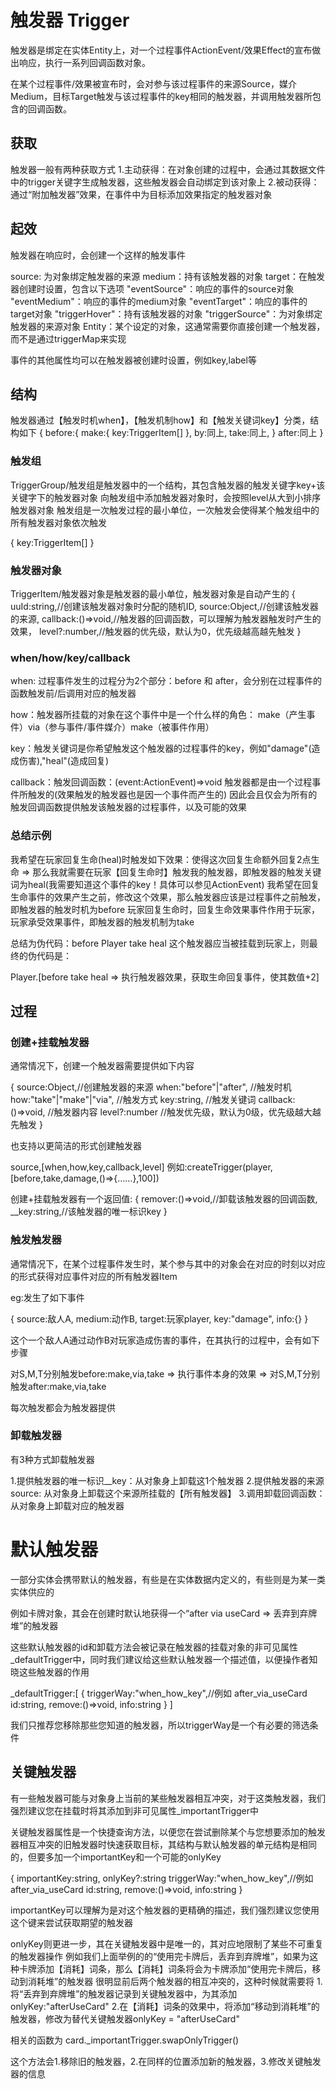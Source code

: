 # 触发器 Trigger

触发器是绑定在实体Entity上，对一个过程事件ActionEvent/效果Effect的宣布做出响应，执行一系列回调函数对象。

在某个过程事件/效果被宣布时，会对参与该过程事件的来源Source，媒介Medium，目标Target触发与该过程事件的key相同的触发器，并调用触发器所包含的回调函数。

## 获取

触发器一般有两种获取方式
1.主动获得：在对象创建的过程中，会通过其数据文件中的trigger关键字生成触发器，这些触发器会自动绑定到该对象上
2.被动获得：通过“附加触发器”效果，在事件中为目标添加效果指定的触发器对象

## 起效

触发器在响应时，会创建一个这样的触发事件

source: 为对象绑定触发器的来源
medium：持有该触发器的对象
target：在触发器创建时设置，包含以下选项
    "eventSource"：响应的事件的source对象
    "eventMedium"：响应的事件的medium对象
    "eventTarget"：响应的事件的target对象
    "triggerHover"：持有该触发器的对象
    "triggerSource"：为对象绑定触发器的来源对象
    Entity：某个设定的对象，这通常需要你直接创建一个触发器，而不是通过triggerMap来实现

事件的其他属性均可以在触发器被创建时设置，例如key,label等

## 结构

触发器通过【触发时机when】，【触发机制how】和【触发关键词key】分类，结构如下
{
    before:{
        make:{
            key:TriggerItem[]
        },
        by:同上,
        take:同上,
    }
    after:同上
}


### 触发组

TriggerGroup/触发组是触发器中的一个结构，其包含触发器的触发关键字key+该关键字下的触发器对象
向触发组中添加触发器对象时，会按照level从大到小排序触发器对象
触发组是一次触发过程的最小单位，一次触发会使得某个触发组中的所有触发器对象依次触发

{
    key:TriggerItem[]
}

### 触发器对象

TriggerItem/触发器对象是触发器的最小单位，触发器对象是自动产生的
{
    uuId:string,//创建该触发器对象时分配的随机ID,
    source:Object,//创建该触发器的来源,
    callback:()=>void,//触发器的回调函数，可以理解为触发器触发时产生的效果，
    level?:number,//触发器的优先级，默认为0，优先级越高越先触发
}

### when/how/key/callback

when: 过程事件发生的过程分为2个部分：before 和 after，会分别在过程事件的函数触发前/后调用对应的触发器

how：触发器所挂载的对象在这个事件中是一个什么样的角色：
    make（产生事件）via（参与事件/事件媒介）make（被事件作用）

key：触发关键词是你希望触发这个触发器的过程事件的key，例如"damage"(造成伤害),"heal"(造成回复)

callback：触发回调函数：(event:ActionEvent)=>void
    触发器都是由一个过程事件所触发的(效果触发的触发器也是因一个事件而产生的)
    因此会且仅会为所有的触发回调函数提供触发该触发器的过程事件，以及可能的效果

### 总结示例 

我希望在玩家回复生命(heal)时触发如下效果：使得这次回复生命额外回复2点生命
=>
那么我就需要在玩家【回复生命时】触发我的触发器，即触发器的触发关键词为heal(我需要知道这个事件的key！具体可以参见ActionEvent)
我希望在回复生命事件的效果产生之前，修改这个效果，那么触发器应该是过程事件之前触发，即触发器的触发时机为before
玩家回复生命时，回复生命效果事件作用于玩家，玩家承受效果事件，即触发器的触发机制为take

总结为伪代码：before Player take heal
这个触发器应当被挂载到玩家上，则最终的伪代码是：

Player.[before take heal => 执行触发器效果，获取生命回复事件，使其数值+2]

## 过程

### 创建+挂载触发器

通常情况下，创建一个触发器需要提供如下内容

{
    source:Object,//创建触发器的来源
    when:"before"|"after", //触发时机
    how:"take"|"make"|"via", //触发方式
    key:string, //触发关键词
    callback:()=>void, //触发器内容
    level?:number //触发优先级，默认为0级，优先级越大越先触发
}

也支持以更简洁的形式创建触发器

source,[when,how,key,callback,level] 
例如:createTrigger(player,[before,take,damage,()=>{……},100])

创建+挂载触发器有一个返回值:
{
    remover:()=>void,//卸载该触发器的回调函数,
    __key:string,//该触发器的唯一标识key
}

### 触发触发器

通常情况下，在某个过程事件发生时，某个参与其中的对象会在对应的时刻以对应的形式获得对应事件对应的所有触发器Item

eg:发生了如下事件 

{
    source:敌人A,
    medium:动作B,
    target:玩家player,
    key:"damage",
    info:{}
}

这个一个敌人A通过动作B对玩家造成伤害的事件，在其执行的过程中，会有如下步骤

对S,M,T分别触发before:make,via,take
=>
执行事件本身的效果
=>
对S,M,T分别触发after:make,via,take

每次触发都会为触发器提供

### 卸载触发器

有3种方式卸载触发器

1.提供触发器的唯一标识__key：从对象身上卸载这1个触发器
2.提供触发器的来源source: 从对象身上卸载这个来源所挂载的【所有触发器】
3.调用卸载回调函数：从对象身上卸载对应的触发器

<!-- ### 阻止触发器

通过添加和卸载【触发拦截器】来阻止对象上的某一类触发器的【所有回调】触发
触发拦截器支持传入拦截对象的key或者触发链的key数组

注意：需要与【阻止事件】做出区别，后者针对的某个key的具体事件，而非一系列的回调事件

例如：
1.我想阻止玩家下一个回合开始时，回复能量时的触发器=>拦截["turnStart" => "energyRecover"]
2.我想阻止敌人回复生命时的任意效果=>拦截"heal"

通过上文可知，触发器是由触发器对象构成的
触发拦截器会拦截触发器的所有触发器对象，并提供如下回调

-条件触发：blockCondition(triggerItem,actionEvent)=>bool 
仅在返回true时拦截该触发器对象，不会调用其回调函数，默认返回true -->


# 默认触发器

一部分实体会携带默认的触发器，有些是在实体数据内定义的，有些则是为某一类实体供应的

例如卡牌对象，其会在创建时默认地获得一个“after via useCard => 丢弃到弃牌堆”的触发器

这些默认触发器的id和卸载方法会被记录在触发器的挂载对象的非可见属性_defaultTrigger中，同时我们建议给这些默认触发器一个描述值，以便操作者知晓这些触发器的作用

_defaultTrigger:[
    {
        triggerWay:"when_how_key",//例如 after_via_useCard
        id:string,
        remove:()=>void,
        info:string
    }
]

我们只推荐您移除那些您知道的触发器，所以triggerWay是一个有必要的筛选条件

## 关键触发器

有一些触发器可能与对象身上当前的某些触发器相互冲突，对于这类触发器，我们强烈建议您在挂载时将其添加到非可见属性_importantTrigger中

关键触发器属性是一个快捷查询方法，以便您在尝试删除某个与您想要添加的触发器相互冲突的旧触发器时快速获取目标，其结构与默认触发器的单元结构是相同的，但要多加一个importantKey和一个可能的onlyKey

{
    importantKey:string,
    onlyKey?:string
    triggerWay:"when_how_key",//例如 after_via_useCard
    id:string,
    remove:()=>void,
    info:string
}

importantKey可以理解为是对这个触发器的更精确的描述，我们强烈建议您使用这个键来尝试获取期望的触发器

onlyKey则更进一步，其在关键触发器中是唯一的，其对应地限制了某些不可重复的触发器操作
例如我们上面举例的的“使用完卡牌后，丢弃到弃牌堆”，如果为这种卡牌添加【消耗】词条，那么【消耗】词条将会为卡牌添加“使用完卡牌后，移动到消耗堆”的触发器
很明显前后两个触发器的相互冲突的，这种时候就需要将
1.将“丢弃到弃牌堆”的触发器记录到关键触发器中，为其添加onlyKey:"afterUseCard"
2.在【消耗】词条的效果中，将添加“移动到消耗堆”的触发器，修改为替代关键触发器onlyKey = "afterUseCard"

相关的函数为
card._importantTrigger.swapOnlyTrigger()

这个方法会1.移除旧的触发器，2.在同样的位置添加新的触发器，3.修改关键触发器的信息